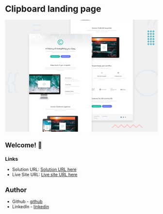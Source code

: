 # Clipboard landing page
![Design preview for the Clipboard landing page coding challenge](./design/desktop-preview.jpg)

## Welcome! 👋

### Links
- Solution URL: [Solution URL here](https://github.com/towhidulislamalif/clipboard-landing-page)
- Live Site URL: [Live site URL here](https://product-preview-card-solutionn.netlify.app/)

## Author
- Github - [github](https://github.com/towhidulislamalif)
- LinkedIn - [linkedin](https://www.linkedin.com/in/touhidul-islam-alif/)
